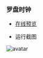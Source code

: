 ### 罗盘时钟

* [在线预览](https://zhanghaibiao4913.github.io/compass-clock/#/)

* 运行截图

![avatar](./screenshot/run.gif)


